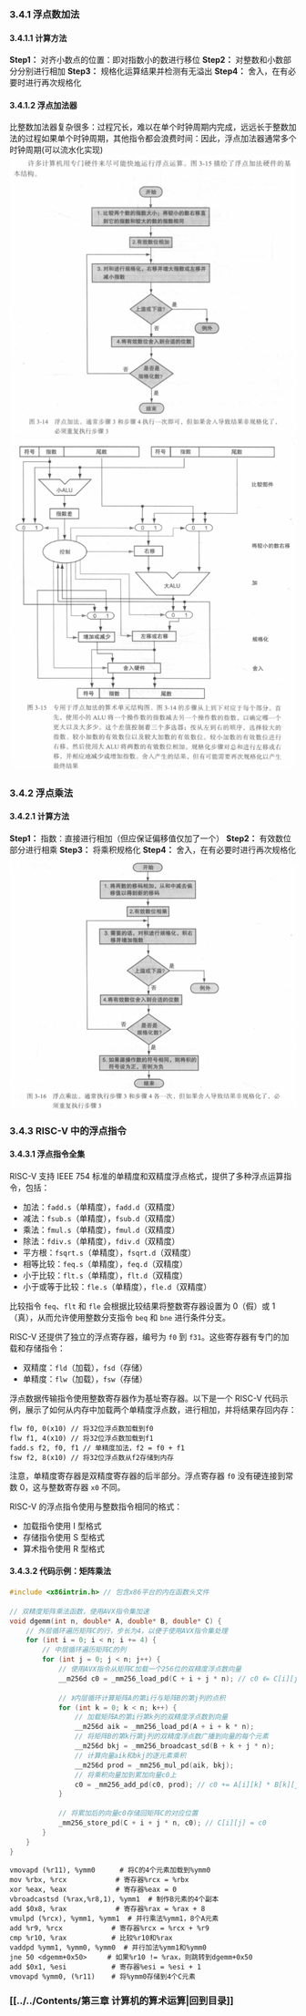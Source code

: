### 3.4.1 浮点数加法
#### 3.4.1.1 计算方法
**Step1：** 对齐小数点的位置：即对指数小的数进行移位
**Step2：** 对整数和小数部分分别进行相加
**Step3：** 规格化运算结果并检测有无溢出
**Step4：** 舍入，在有必要时进行再次规格化
#### 3.4.1.2 浮点加法器
比整数加法器复杂很多：过程冗长，难以在单个时钟周期内完成，远远长于整数加法的过程如果单个时钟周期，其他指令都会浪费时间：因此，浮点加法器通常多个时钟周期(可以流水化实现)
![](../../Picture/Pasted%20image%2020241114092911.png)
![](../../Picture/Pasted%20image%2020241114092936.png)
### 3.4.2 浮点乘法
#### 3.4.2.1 计算方法
**Step1：** 指数：直接进行相加（但应保证偏移值仅加了一个）
**Step2：** 有效数位部分进行相乘
**Step3：** 将乘积规格化
**Step4：** 舍入，在有必要时进行再次规格化
![](../../Picture/Pasted%20image%2020241114102659.png)
### 3.4.3 RISC-V 中的浮点指令
#### 3.4.3.1 浮点指令全集
RISC-V 支持 IEEE 754 标准的单精度和双精度浮点格式，提供了多种浮点运算指令，包括：
- 加法：`fadd.s`（单精度），`fadd.d`（双精度）
- 减法：`fsub.s`（单精度），`fsub.d`（双精度）
- 乘法：`fmul.s`（单精度），`fmul.d`（双精度）
- 除法：`fdiv.s`（单精度），`fdiv.d`（双精度）
- 平方根：`fsqrt.s`（单精度），`fsqrt.d`（双精度）
- 相等比较：`feq.s`（单精度），`feq.d`（双精度）
- 小于比较：`flt.s`（单精度），`flt.d`（双精度）
- 小于或等于比较：`fle.s`（单精度），`fle.d`（双精度）

比较指令 `feq`、`flt` 和 `fle` 会根据比较结果将整数寄存器设置为 0（假）或 1（真），从而允许使用整数分支指令 `beq` 和 `bne` 进行条件分支。

RISC-V 还提供了独立的浮点寄存器，编号为 `f0` 到 `f31`。这些寄存器有专门的加载和存储指令：
- 双精度：`fld`（加载），`fsd`（存储）
- 单精度：`flw`（加载），`fsw`（存储）

浮点数据传输指令使用整数寄存器作为基址寄存器。以下是一个 RISC-V 代码示例，展示了如何从内存中加载两个单精度浮点数，进行相加，并将结果存回内存：
```asm-arm
flw f0, 0(x10) // 将32位浮点数加载到f0
flw f1, 4(x10) // 将32位浮点数加载到f1
fadd.s f2, f0, f1 // 单精度加法，f2 = f0 + f1
fsw f2, 8(x10) // 将32位浮点数从f2存储到内存
```
注意，单精度寄存器是双精度寄存器的后半部分。浮点寄存器 `f0` 没有硬连接到常数 0，这与整数寄存器 `x0` 不同。

RISC-V 的浮点指令使用与整数指令相同的格式：
- 加载指令使用 I 型格式
- 存储指令使用 S 型格式
- 算术指令使用 R 型格式
#### 3.4.3.2 代码示例：矩阵乘法
```c
#include <x86intrin.h> // 包含x86平台的内在函数头文件

// 双精度矩阵乘法函数，使用AVX指令集加速
void dgemm(int n, double* A, double* B, double* C) {
    // 外层循环遍历矩阵C的行，步长为4，以便于使用AVX指令集处理
    for (int i = 0; i < n; i += 4) {
        // 中层循环遍历矩阵C的列
        for (int j = 0; j < n; j++) {
            // 使用AVX指令从矩阵C加载一个256位的双精度浮点数向量
            __m256d c0 = _mm256_load_pd(C + i + j * n); // c0 《= C[i][j]

            // 》内层循环计算矩阵A的第i行与矩阵B的第j列的点积
            for (int k = 0; k < n; k++) {
                // 加载矩阵A的第i行第k列的双精度浮点数到向量
                __m256d aik = _mm256_load_pd(A + i + k * n);
                // 将矩阵B的第k行第j列的双精度浮点数广播到向量的每个元素
                __m256d bkj = _mm256_broadcast_sd(B + k + j * n);
                // 计算向量aik和bkj的逐元素乘积
                __m256d prod = _mm256_mul_pd(aik, bkj);
                // 将乘积向量加到累加向量c0上
                c0 = _mm256_add_pd(c0, prod); // c0 += A[i][k] * B[k][j]
            }

            // 将累加后的向量c0存储回矩阵C的对应位置
            _mm256_store_pd(C + i + j * n, c0); // C[i][j] = c0
        }
    }
}
```
```arm-asm
vmovapd (%r11), %ymm0      # 将C的4个元素加载到%ymm0
mov %rbx, %rcx            # 寄存器%rcx = %rbx
xor %eax, %eax            # 寄存器%eax = 0
vbroadcastsd (%rax,%r8,1), %ymm1  # 制作B元素的4个副本
add $0x8, %rax            # 寄存器%rax = %rax + 8
vmulpd (%rcx), %ymm1, %ymm1  # 并行乘法%ymm1，8个A元素
add %r9, %rcx            # 寄存器%rcx = %rcx + %r9
cmp %r10, %rax           # 比较%r10和%rax
vaddpd %ymm1, %ymm0, %ymm0  # 并行加法%ymm1和%ymm0
jne 50 <dgemm+0x50>     # 如果%r10 != %rax，则跳转到dgemm+0x50
add $0x1, %esi           # 寄存器%esi = %esi + 1
vmovapd %ymm0, (%r11)    # 将%ymm0存储到4个C元素
```
### [[../../Contents/第三章 计算机的算术运算|回到目录]]